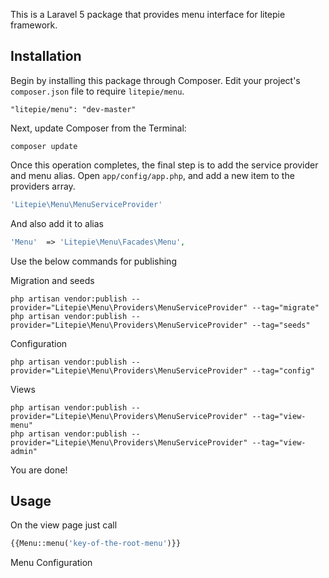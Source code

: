 This is a Laravel 5 package that provides menu interface for litepie framework.

## Installation

Begin by installing this package through Composer. Edit your project's `composer.json` file to require `litepie/menu`.

    "litepie/menu": "dev-master"

Next, update Composer from the Terminal:

    composer update

Once this operation completes, the final step is to add the service provider and menu alias. Open `app/config/app.php`, and add a new item to the providers array.

```php
'Litepie\Menu\MenuServiceProvider'
```

And also add it to alias

```php
'Menu'  => 'Litepie\Menu\Facades\Menu',
```

Use the below commands for publishing

Migration and seeds

    php artisan vendor:publish --provider="Litepie\Menu\Providers\MenuServiceProvider" --tag="migrate"
    php artisan vendor:publish --provider="Litepie\Menu\Providers\MenuServiceProvider" --tag="seeds"

Configuration

    php artisan vendor:publish --provider="Litepie\Menu\Providers\MenuServiceProvider" --tag="config"

Views

    php artisan vendor:publish --provider="Litepie\Menu\Providers\MenuServiceProvider" --tag="view-menu"
    php artisan vendor:publish --provider="Litepie\Menu\Providers\MenuServiceProvider" --tag="view-admin"


You are done!

## Usage

On the view page just call
```php
{{Menu::menu('key-of-the-root-menu')}}
```

Menu Configuration


